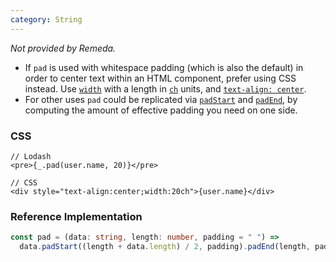 ```yaml
---
category: String
---
```


_Not provided by Remeda._

- If `pad` is used with whitespace padding (which is also the default) in order
  to center text within an HTML component, prefer using CSS instead. Use
  [`width`](https://developer.mozilla.org/en-US/docs/Web/CSS/width) with a
  length in [`ch`](https://developer.mozilla.org/en-US/docs/Web/CSS/length#ch)
  units, and [`text-align: center`](https://developer.mozilla.org/en-US/docs/Web/CSS/text-align).
- For other uses `pad` could be replicated via [`padStart`](https://developer.mozilla.org/en-US/docs/Web/JavaScript/Reference/Global_Objects/String/padStart)
  and [`padEnd`](https://developer.mozilla.org/en-US/docs/Web/JavaScript/Reference/Global_Objects/String/padEnd),
  by computing the amount of effective padding you need on one side.

### CSS

```tsx
// Lodash
<pre>{_.pad(user.name, 20)}</pre>

// CSS
<div style="text-align:center;width:20ch">{user.name}</div>
```

### Reference Implementation

```ts
const pad = (data: string, length: number, padding = " ") =>
  data.padStart((length + data.length) / 2, padding).padEnd(length, padding);
```
